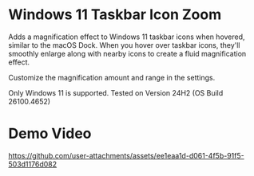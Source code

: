 # Windows 11 Taskbar Icon Zoom

Adds a magnification effect to Windows 11 taskbar icons when hovered, similar to the
macOS Dock. When you hover over taskbar icons, they'll smoothly enlarge along with
nearby icons to create a fluid magnification effect.

Customize the magnification amount and range in the settings.

Only Windows 11 is supported.
Tested on Version 24H2 (OS Build 26100.4652)

# Demo Video
https://github.com/user-attachments/assets/ee1eaa1d-d061-4f5b-91f5-503d1176d082
